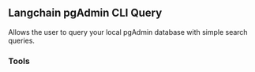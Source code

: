 ## Langchain pgAdmin CLI Query

Allows the user to query your local pgAdmin database with simple search queries.

### Tools
